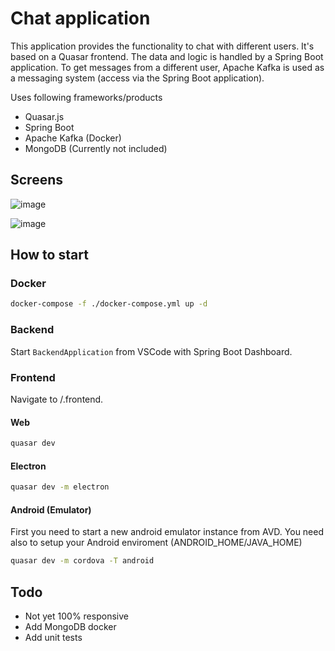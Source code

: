# Chat application
This application provides the functionality to chat with different users. It's based on a Quasar frontend. The data and logic is handled by a Spring Boot application. To get messages from a different user, Apache Kafka is used as a messaging system (access via the Spring Boot application).

Uses following frameworks/products
* Quasar.js
* Spring Boot
* Apache Kafka (Docker)
* MongoDB (Currently not included)


## Screens

![image](https://user-images.githubusercontent.com/6909859/113509952-8078e780-9558-11eb-858b-50c0a0e0a293.png)

![image](https://user-images.githubusercontent.com/6909859/113509998-bc13b180-9558-11eb-81d2-d3e14c835463.png)


## How to start

### Docker

```bash
docker-compose -f ./docker-compose.yml up -d
```


### Backend
Start `BackendApplication` from VSCode with Spring Boot Dashboard.

### Frontend
Navigate to /.frontend.

#### Web
```bash
quasar dev
```

#### Electron
```bash
quasar dev -m electron
```

#### Android (Emulator)
First you need to start a new android emulator instance from AVD.
You need also to setup your Android enviroment (ANDROID_HOME/JAVA_HOME)
```bash
quasar dev -m cordova -T android
```



## Todo
* Not yet 100% responsive
* Add MongoDB docker
* Add unit tests
